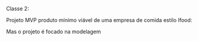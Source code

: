 Classe 2:


Projeto MVP produto mínimo viável de uma empresa de comida estilo Ifood:

Mas o projeto é focado na modelagem 



